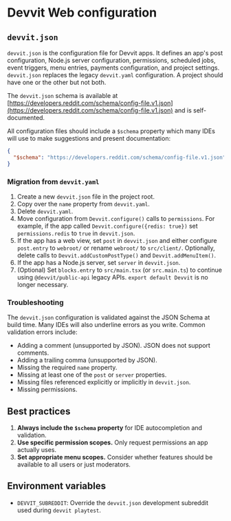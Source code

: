 # Devvit Web configuration

## `devvit.json`

`devvit.json` is the configuration file for Devvit apps. It defines an app's post configuration, Node.js server configuration, permissions, scheduled jobs, event triggers, menu entries, payments configuration, and project settings. `devvit.json` replaces the legacy `devvit.yaml` configuration. A project should have one or the other but not both.

The `devvit.json` schema is available at [https://developers.reddit.com/schema/config-file.v1.json](https://developers.reddit.com/schema/config-file.v1.json) and is self-documented.

All configuration files should include a `$schema` property which many IDEs will use to make suggestions and present documentation:

```json
{
  "$schema": "https://developers.reddit.com/schema/config-file.v1.json"
}
```

### Migration from `devvit.yaml`

1. Create a new `devvit.json` file in the project root.
2. Copy over the `name` property from `devvit.yaml`.
3. Delete `devvit.yaml`.
4. Move configuration from `Devvit.configure()` calls to `permissions`. For example, if the app called `Devvit.configure({redis: true})` set `permissions.redis` to `true` in `devvit.json`.
5. If the app has a web view, set `post` in `devvit.json` and either configure `post.entry` to `webroot/` or rename `webroot/` to `src/client/`. Optionally, delete calls to `Devvit.addCustomPostType()` and `Devvit.addMenuItem()`.
6. If the app has a Node.js server, set `server` in `devvit.json`.
7. (Optional) Set `blocks.entry` to `src/main.tsx` (or `src.main.ts`) to continue using `@devvit/public-api` legacy APIs. `export default Devvit` is no longer necessary.

### Troubleshooting

The `devvit.json` configuration is validated against the JSON Schema at build time. Many IDEs will also underline errors as you write. Common validation errors include:

- Adding a comment (unsupported by JSON). JSON does not support comments.
- Adding a trailing comma (unsupported by JSON).
- Missing the required `name` property.
- Missing at least one of the `post` or `server` properties.
- Missing files referenced explicitly or implicitly in `devvit.json`.
- Missing permissions.

## Best practices

1. **Always include the `$schema` property** for IDE autocompletion and validation.
2. **Use specific permission scopes.** Only request permissions an app actually uses.
3. **Set appropriate menu scopes.** Consider whether features should be available to all users or just moderators.

## Environment variables

- `DEVVIT_SUBREDDIT`: Override the `devvit.json` development subreddit used during `devvit playtest`.
